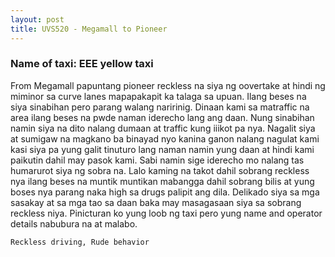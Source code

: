 ```yaml
---
layout: post
title: UVS520 - Megamall to Pioneer
---
```


### Name of taxi: EEE yellow taxi


From Megamall papuntang pioneer reckless na siya ng oovertake at hindi ng miminor sa curve lanes mapapakapit ka talaga sa upuan. Ilang beses na siya sinabihan pero parang walang naririnig. Dinaan kami sa matraffic na area ilang beses na pwde naman iderecho lang ang daan. Nung sinabihan namin siya na dito nalang dumaan at traffic kung iiikot pa nya. Nagalit siya at sumigaw na magkano ba binayad nyo kanina ganon nalang nagulat kami kasi siya pa yung galit tinuturo lang naman namin yung daan at hindi kami paikutin dahil may pasok kami. Sabi namin sige iderecho mo nalang tas humarurot siya ng sobra na. Lalo kaming na takot dahil sobrang reckless nya ilang beses na muntik muntikan mabangga dahil sobrang bilis at yung boses nya parang naka high sa drugs palipit ang dila. Delikado siya sa mga sasakay at sa mga tao sa daan baka may masagasaan siya sa sobrang reckless niya. Pinicturan ko yung loob ng taxi pero yung name and operator details nabubura na at malabo. 

```Reckless driving, Rude behavior```
